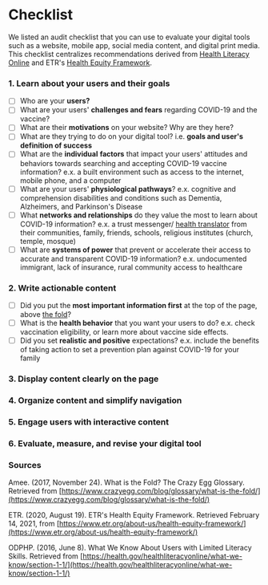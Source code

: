 # Checklist

We listed an audit checklist that you can use to evaluate your digital tools such as a website, mobile app, social media content, and digital print media. This checklist centralizes recommendations derived from [Health Literacy Online](https://health.gov/healthliteracyonline/) and ETR's [Health Equity Framework](https://journals.sagepub.com/doi/full/10.1177/1524839920950730).

### 1. Learn about your users and their goals

* [ ] Who are your **users?**
* [ ] What are your users' **challenges and fears** regarding COVID-19 and the vaccine?
* [ ] What are their **motivations** on your website? Why are they here?
* [ ] What are they trying to do on your digital tool? i.e. **goals and user's definition of success**
* [ ] What are the **individual** **factors** that impact your users' attitudes and behaviors towards searching and accepting COVID-19 vaccine information? e.x. a built environment such as access to the internet, mobile phone, and a computer
* [ ] What are your users' **physiological pathways**? e.x. cognitive and comprehension disabilities and conditions such as Dementia, Alzheimers, and Parkinson's Disease
* [ ] What **networks and relationships** do they value the most to learn about COVID-19 information? e.x. a trust messenger/ [health translator](https://www.usdigitalresponse.org/39-voices-_-covid-sprint-_-full-deck/) from their communities, family, friends, schools, religious institutes \(church, temple, mosque\)
* [ ] What are **systems of power** that prevent or accelerate their access to accurate and transparent COVID-19 information? e.x. undocumented immigrant, lack of insurance, rural community access to healthcare

### 2. Write actionable content

* [ ] Did you put the **most important information first** at the top of the page, above [the fold](https://www.crazyegg.com/blog/glossary/what-is-the-fold/)?
* [ ] What is the **health behavior** that you want your users to do? e.x. check vaccination eligibility, or learn more about vaccine side effects.
* [ ] Did you set **realistic and positive** expectations? e.x. include the benefits of taking action to set a prevention plan against COVID-19 for your family

### 3. Display content clearly on the page

### 4. Organize content and simplify navigation

### 5. Engage users with interactive content

### 6. Evaluate, measure, and revise your digital tool

### Sources

Amee. \(2017, November 24\). What is the Fold? The Crazy Egg Glossary. Retrieved from [https://www.crazyegg.com/blog/glossary/what-is-the-fold/](https://www.crazyegg.com/blog/glossary/what-is-the-fold/)

ETR. \(2020, August 19\). ETR's Health Equity Framework. Retrieved February 14, 2021, from [https://www.etr.org/about-us/health-equity-framework/](https://www.etr.org/about-us/health-equity-framework/) 

ODPHP. \(2016, June 8\). What We Know About Users with Limited Literacy Skills. Retrieved from [https://health.gov/healthliteracyonline/what-we-know/section-1-1/](https://health.gov/healthliteracyonline/what-we-know/section-1-1/) 

